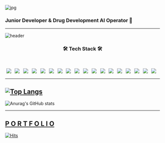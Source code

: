 ![jpg](http://www.syntekabio.com/asset/images/all/main_logo_white.png)
### Junior Developer & Drug Development AI Operator 💬

***
<!-- 배경 -->
![header](https://capsule-render.vercel.app/api?type=wave&color=auto&height=200&section=header&text=Na%20JeongSoo&fontSize=90)

<h3 align="center"><b>🛠 Tech Stack 🛠</b></h3>
</br>
<p align="center">
<img src="https://img.shields.io/badge/java-black.svg?style=for-the-badge&logo=java&logoColor=white"/></a> &nbsp
<img src="https://img.shields.io/badge/html5-black.svg?style=for-the-badge&logo=html5&logoColor=white"/></a> &nbsp
<img src="https://img.shields.io/badge/css3-black.svg?style=for-the-badge&logo=css3&logoColor=white"/></a> &nbsp
<img src="https://img.shields.io/badge/mysql-black.svg?style=for-the-badge&logo=mysql&logoColor=white"/></a> &nbsp
<img src="https://img.shields.io/badge/r-black.svg?style=for-the-badge&logo=r&logoColor=white"/></a> &nbsp
<img src="https://img.shields.io/badge/javascript-black.svg?style=for-the-badge&logo=javascript&logoColor=white"/></a> &nbsp
<img src="https://img.shields.io/badge/node.js-black?style=for-the-badge&logo=node.js&logoColor=white"/></a> &nbsp
<img src="https://img.shields.io/badge/SAS-black.svg?style=for-the-badge"/></a> &nbsp
<img src="https://img.shields.io/badge/Visual%20Studio%20Code-black.svg?style=for-the-badge&logo=visual-studio-code&logoColor=white"/></a> &nbsp
<img src="https://img.shields.io/badge/Eclipse-black.svg?style=for-the-badge&logo=Eclipse&logoColor=white"/></a> &nbsp
<img src="https://img.shields.io/badge/spring-black.svg?style=for-the-badge&logo=spring&logoColor=white"/></a> &nbsp
<img src="https://img.shields.io/badge/python-black.svg?style=for-the-badge&logo=python&logoColor=white"/></a> &nbsp
<img src="https://img.shields.io/badge/Gradle-black.svg?style=for-the-badge&logo=Gradle&logoColor=white"/></a> &nbsp
<img src="https://img.shields.io/badge/AWS-black?style=for-the-badge&logo=amazon-aws&logoColor=white"/></a> &nbsp
<img src="https://img.shields.io/badge/Linux-black?style=for-the-badge&logo=linux&logoColor=white"/></a> &nbsp
<img src="https://img.shields.io/badge/cent%20os-black?style=for-the-badge&logo=centos&logoColor=white"/></a> &nbsp
<img src="https://img.shields.io/badge/Ubuntu-black?style=for-the-badge&logo=ubuntu&logoColor=white"/></a> &nbsp
<img src="https://img.shields.io/badge/shell_script-black?style=for-the-badge&logo=gnu-bash&logoColor=white"/></a> &nbsp

***


</p>

[![Top Langs](https://github-readme-stats.vercel.app/api/top-langs/?username=JeongSooNa&langs_count=10&layout=compact&hide=html,css)](https://github.com/anuraghazra/github-readme-stats)
---

![Anurag's GitHub stats](https://github-readme-stats.vercel.app/api?username=JeongSooNa&show_icons=true&theme=radical)

---
[P O R T F O L I O](http://js.main.io.s3-website.ap-northeast-2.amazonaws.com/)
---
[![Hits](https://hits.seeyoufarm.com/api/count/incr/badge.svg?url=https://github.com/JeongSooNa-counter)](https://hits.seeyoufarm.com)
<!--
**JeongSooNa/JeongSooNa** is a ✨ _special_ ✨ repository because its `README.md` (this file) appears on your GitHub profile.

Here are some ideas to get you started:

- 🔭 I’m currently working on ...
- 🌱 I’m currently learning ...
- 👯 I’m looking to collaborate on ...
- 🤔 I’m looking for help with ...
- 💬 Ask me about ...
- 📫 How to reach me: ...
- 😄 Pronouns: ...
- ⚡ Fun fact: ...
-->
